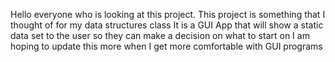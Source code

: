 Hello everyone who is looking at this project. 
This project is something that I thought of for my data structures class
It is a GUI App that will show a static data set to the user so they can make a decision on what to start on 
I am hoping to update this more when I get more comfortable with GUI programs 
